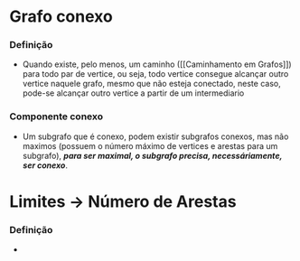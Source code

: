 # Grafo conexo
### Definição
- Quando existe, pelo menos, um caminho ([[Caminhamento em Grafos]]) para todo par de vertice, ou seja, todo vertice consegue alcançar outro vertice naquele grafo, mesmo que não esteja conectado, neste caso, pode-se alcançar outro vertice a partir de um intermediario
### Componente conexo
- Um subgrafo que é conexo, podem existir subgrafos conexos, mas não maximos (possuem o número máximo de vertices e arestas para um subgrafo), ***para ser maximal, o subgrafo precisa, necessáriamente, ser conexo***.
# Limites -> Número de Arestas
### Definição
- 